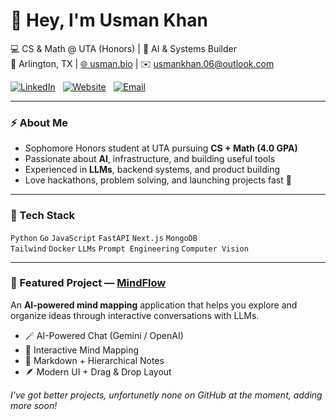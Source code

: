 # 👋 Hey, I'm Usman Khan

💻 CS & Math @ UTA (Honors) | 🧠 AI & Systems Builder  
📍 Arlington, TX | [🌐 usman.bio](https://usman.bio) | ✉️ [usmankhan.06@outlook.com](mailto:usmankhan.06@outlook.com)

[![LinkedIn](https://img.shields.io/badge/LinkedIn-Connect-00AEEF?style=for-the-badge)](https://www.linkedin.com/in/usmankhan06)&nbsp;&nbsp;&nbsp;[![Website](https://img.shields.io/badge/usman.bio-Visit-00AEEF?style=for-the-badge)](https://usman.bio)&nbsp;&nbsp;&nbsp;[![Email](https://img.shields.io/badge/Email-Contact-00AEEF?style=for-the-badge)](mailto:usmankhan.06@outlook.com)


---

### ⚡ About Me
- Sophomore Honors student at UTA pursuing **CS + Math (4.0 GPA)**  
- Passionate about **AI**, infrastructure, and building useful tools  
- Experienced in **LLMs**, backend systems, and product building  
- Love hackathons, problem solving, and launching projects fast 🚀

---

### 🧰 Tech Stack
`Python` `Go` `JavaScript` `FastAPI` `Next.js` `MongoDB`  
`Tailwind` `Docker` `LLMs` `Prompt Engineering` `Computer Vision`

---

### 🧠 Featured Project — [MindFlow](https://github.com/usmank06/MindFlow)

An **AI-powered mind mapping** application that helps you explore and organize ideas through interactive conversations with LLMs.

- 🪄 AI-Powered Chat (Gemini / OpenAI)  
- 🧭 Interactive Mind Mapping  
- 📝 Markdown + Hierarchical Notes  
- 🪶 Modern UI + Drag & Drop Layout

*I've got better projects, unfortunetly none on GitHub at the moment, adding more soon!*

